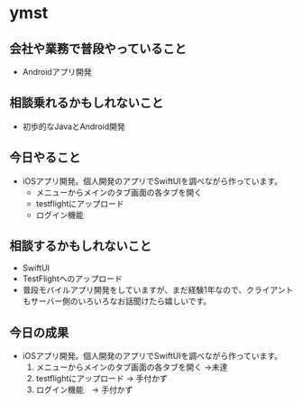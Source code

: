 # ymst


## 会社や業務で普段やっていること

- Androidアプリ開発

## 相談乗れるかもしれないこと

- 初歩的なJavaとAndroid開発

## 今日やること

- iOSアプリ開発。個人開発のアプリでSwiftUIを調べながら作っています。
    - メニューからメインのタブ画面の各タブを開く
    - testflightにアップロード
    - ログイン機能

## 相談するかもしれないこと

- SwiftUI
- TestFlightへのアップロード
- 普段モバイルアプリ開発をしていますが、まだ経験1年なので、クライアントもサーバー側のいろいろなお話聞けたら嬉しいです。

## 今日の成果
 - iOSアプリ開発。個人開発のアプリでSwiftUIを調べながら作っています。
    1. メニューからメインのタブ画面の各タブを開く
     ->未達
    2. testflightにアップロード -> 手付かず
    3. ログイン機能　-> 手付かず